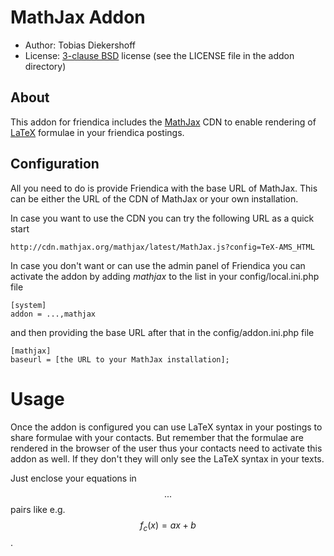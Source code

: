 MathJax Addon
=============

* Author: Tobias Diekershoff
* License: [3-clause BSD](http://opensource.org/licenses/BSD-3-Clause) license
  (see the LICENSE file in the addon directory)

About
-----

This addon for friendica includes the [MathJax][1] CDN to enable rendering of
[LaTeX][2] formulae in your friendica postings.

Configuration
-------------
All you need to do is provide Friendica with the base URL of MathJax. This can
be either the URL of the CDN of MathJax or your own installation.

In case you want to use the CDN you can try the following URL as a quick start

	http://cdn.mathjax.org/mathjax/latest/MathJax.js?config=TeX-AMS_HTML

In case you don't want or can use the admin panel of Friendica you can activate
the addon by adding _mathjax_ to the list in your config/local.ini.php file

	[system]
	addon = ...,mathjax

and then providing the base URL after that in the config/addon.ini.php file

	[mathjax]
	baseurl = [the URL to your MathJax installation];

Usage
=====

Once the addon is configured you can use LaTeX syntax in your postings to share
formulae with your contacts. But remember that the formulae are rendered in the
browser of the user thus your contacts need to activate this addon as well. If
they don't they will only see the LaTeX syntax in your texts.

Just enclose your equations in $$...$$ pairs like e.g. $$f_c(x)=ax+b$$.

[1]: http://www.mathjax.org/
[2]: https://en.wikipedia.org/wiki/LaTeX
